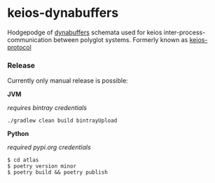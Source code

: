 # keios-dynabuffers

Hodgepodge of [dynabuffers](https://github.com/leftshiftone/dynabuffers) schemata used for keios inter-process-communication between polyglot systems. 
Formerly known as [keios-protocol](https://github.com/leftshiftone/keios-protocol)

### Release

Currently only manual release is possible:

**JVM**

_requires bintray credentials_

`./gradlew clean build bintrayUpload`

**Python**

_required pypi.org credentials_

```$sh
$ cd atlas
$ poetry version minor
$ poetry build && poetry publish
```
